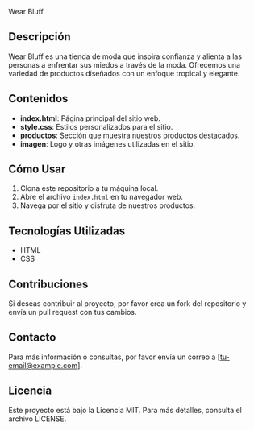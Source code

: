Wear Bluff

## Descripción
Wear Bluff es una tienda de moda que inspira confianza y alienta a las personas a enfrentar sus miedos a través de la moda. Ofrecemos una variedad de productos diseñados con un enfoque tropical y elegante.

## Contenidos
- **index.html**: Página principal del sitio web.
- **style.css**: Estilos personalizados para el sitio.
- **productos**: Sección que muestra nuestros productos destacados.
- **imagen**: Logo y otras imágenes utilizadas en el sitio.

## Cómo Usar
1. Clona este repositorio a tu máquina local.
2. Abre el archivo `index.html` en tu navegador web.
3. Navega por el sitio y disfruta de nuestros productos.

## Tecnologías Utilizadas
- HTML
- CSS

## Contribuciones
Si deseas contribuir al proyecto, por favor crea un fork del repositorio y envía un pull request con tus cambios.

## Contacto
Para más información o consultas, por favor envía un correo a [tu-email@example.com].

## Licencia
Este proyecto está bajo la Licencia MIT. Para más detalles, consulta el archivo LICENSE.

